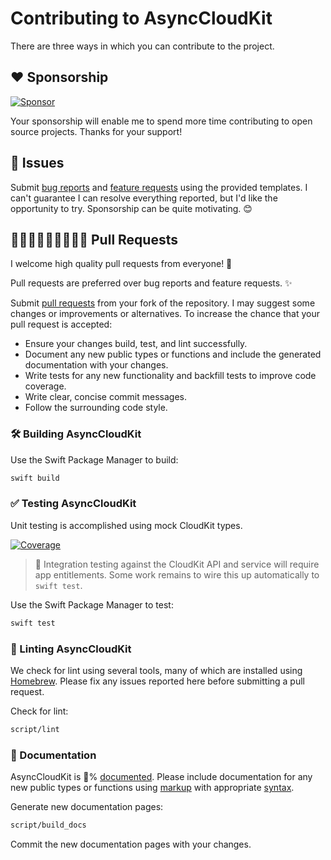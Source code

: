 # Contributing to AsyncCloudKit

There are three ways in which you can contribute to the project.

## ❤️ Sponsorship

[![Sponsor](https://img.shields.io/badge/Sponsor-chris--araman-slateblue?logo=github&style=flat-square)](https://github.com/sponsors/chris-araman)

Your sponsorship will enable me to spend more time contributing to open source projects. Thanks for your support!

## 🐛 Issues

Submit [bug reports](https://github.com/chris-araman/AsyncCloudKit/issues/new?template=bug_report.md) and
[feature requests](https://github.com/chris-araman/AsyncCloudKit/issues/new?template=feature_request.md) using the
provided templates. I can't guarantee I can resolve everything reported, but I'd like the opportunity to try.
Sponsorship can be quite motivating. 😊

## 🧑🏽‍💻👩🏿‍💻👨🏻‍💻 Pull Requests

I welcome high quality pull requests from everyone! 🦄

Pull requests are preferred over bug reports and feature requests. ✨

Submit [pull requests](https://github.com/chris-araman/AsyncCloudKit/compare) from your fork of the repository. I may
suggest some changes or improvements or alternatives. To increase the chance that your pull request is accepted:

- Ensure your changes build, test, and lint successfully.
- Document any new public types or functions and include the generated documentation with your changes.
- Write tests for any new functionality and backfill tests to improve code coverage.
- Write clear, concise commit messages.
- Follow the surrounding code style.

### 🛠 Building AsyncCloudKit

Use the Swift Package Manager to build:

```bash
swift build
```

### ✅ Testing AsyncCloudKit

Unit testing is accomplished using mock CloudKit types.

[![Coverage](https://img.shields.io/codecov/c/github/chris-araman/AsyncCloudKit/main?style=flat-square&color=informational)](https://app.codecov.io/gh/chris-araman/AsyncCloudKit/)

> 🚧 Integration testing against the CloudKit API and service will require app entitlements. Some work
> remains to wire this up automatically to `swift test`.

Use the Swift Package Manager to test:

```bash
swift test
```

### 🧹 Linting AsyncCloudKit

We check for lint using several tools, many of which are installed using [Homebrew](https://brew.sh). Please fix any
issues reported here before submitting a pull request.

Check for lint:

```bash
script/lint
```

### 📘 Documentation

AsyncCloudKit is 💯% [documented](https://asynccloudkit.hiddenplace.dev). Please include documentation for any new
public types or functions using
[markup](https://developer.apple.com/library/archive/documentation/Xcode/Reference/xcode_markup_formatting_ref/) with
appropriate [syntax](https://github.com/apple/swift/blob/main/docs/DocumentationComments.md).

Generate new documentation pages:

```bash
script/build_docs
```

Commit the new documentation pages with your changes.
